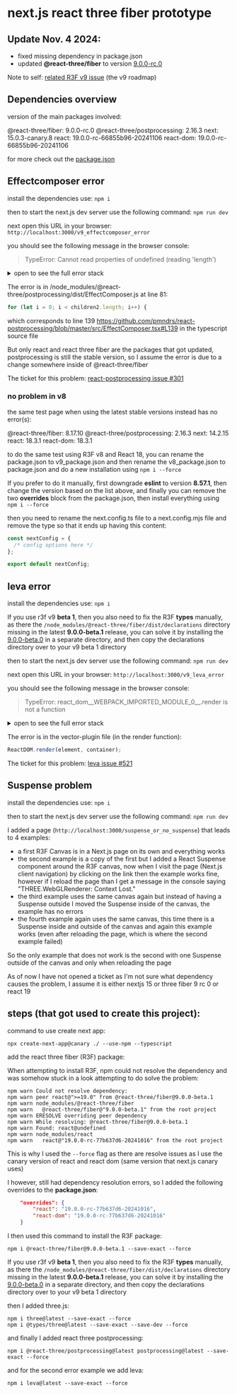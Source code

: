 # next.js react three fiber prototype

## Update Nov. 4 2024: 

* fixed missing dependency in package.json
* updated **@react-three/fiber** to version [9.0.0-rc.0](https://github.com/pmndrs/react-three-fiber/issues/2338#issuecomment-2453589271)

Note to self: [related R3F v9 issue](https://github.com/pmndrs/react-three-fiber/issues/2338) (the v9 roadmap)

## Dependencies overview

version of the main packages involved:

@react-three/fiber: 9.0.0-rc.0
@react-three/postprocessing: 2.16.3
next: 15.0.3-canary.8
react: 19.0.0-rc-66855b96-20241106
react-dom: 19.0.0-rc-66855b96-20241106

for more check out the [package.json](./package.json)

## Effectcomposer error

install the dependencies use: `npm i`

then to start the next.js dev server use the following command: `npm run dev`

next open this URL in your browser: `http://localhost:3000/v9_effectcomposer_error`

you should see the following message in the browser console:

> TypeError: Cannot read properties of undefined (reading 'length')

<details>
<summary>open to see the full error stack</summary>

```shell
at eval (webpack-internal:///(app-pages-browser)/./node_modules/@react-three/postprocessing/dist/EffectComposer.js:92:41)
at commitHookEffectListMount (webpack-internal:///(app-pages-browser)/./node_modules/react-reconciler/cjs/react-reconciler.development.js:14992:39)
at commitHookLayoutEffects (webpack-internal:///(app-pages-browser)/./node_modules/react-reconciler/cjs/react-reconciler.development.js:15081:21)
at commitLayoutEffectOnFiber (webpack-internal:///(app-pages-browser)/./node_modules/react-reconciler/cjs/react-reconciler.development.js:15246:29)
at runWithFiberInDEV (webpack-internal:///(app-pages-browser)/./node_modules/react-reconciler/cjs/react-reconciler.development.js:829:28)
at recursivelyTraverseLayoutEffects (webpack-internal:///(app-pages-browser)/./node_modules/react-reconciler/cjs/react-reconciler.development.js:16564:25)
at commitLayoutEffectOnFiber (webpack-internal:///(app-pages-browser)/./node_modules/react-reconciler/cjs/react-reconciler.development.js:15378:25)
at runWithFiberInDEV (webpack-internal:///(app-pages-browser)/./node_modules/react-reconciler/cjs/react-reconciler.development.js:829:28)
at recursivelyTraverseLayoutEffects (webpack-internal:///(app-pages-browser)/./node_modules/react-reconciler/cjs/react-reconciler.development.js:16564:25)
at commitLayoutEffectOnFiber (webpack-internal:///(app-pages-browser)/./node_modules/react-reconciler/cjs/react-reconciler.development.js:15358:37)
at runWithFiberInDEV (webpack-internal:///(app-pages-browser)/./node_modules/react-reconciler/cjs/react-reconciler.development.js:829:28)
at recursivelyTraverseLayoutEffects (webpack-internal:///(app-pages-browser)/./node_modules/react-reconciler/cjs/react-reconciler.development.js:16564:25)
at commitLayoutEffectOnFiber (webpack-internal:///(app-pages-browser)/./node_modules/react-reconciler/cjs/react-reconciler.development.js:15329:25)
at runWithFiberInDEV (webpack-internal:///(app-pages-browser)/./node_modules/react-reconciler/cjs/react-reconciler.development.js:829:28)
(...)
```

</details>

The error is in /node_modules/@react-three/postprocessing/dist/EffectComposer.js at line 81:

```js
for (let i = 0; i < children2.length; i++) {
```

which corresponds to line 139 https://github.com/pmndrs/react-postprocessing/blob/master/src/EffectComposer.tsx#L139 in the typescript source file

But only react and react three fiber are the packages that got updated, postprocessing is still the stable version, so I assume the error is due to a change somewhere inside of @react-three/fiber

The ticket for this problem: [react-postprocessing issue #301](https://github.com/pmndrs/react-postprocessing/issues/301)

### no problem in v8

the same test page when using the latest stable versions instead has no error(s):

@react-three/fiber: 8.17.10
@react-three/postprocessing: 2.16.3
next: 14.2.15
react: 18.3.1
react-dom: 18.3.1

to do the same test using R3F v8 and React 18, you can rename the package.json to v9_package.json and then rename the v8_package.json to package.json and do a new installation using `npm i --force`

If you prefer to do it manually, first downgrade **eslint** to version **8.57.1**, then change the version based on the list above, and finally you can remove the two **overrides** block from the package.json, then install everything using `npm i --force`

then you need to rename the next.config.ts file to a next.config.mjs file and remove the type so that it ends up having this content:

```js
const nextConfig = {
  /* config options here */
};

export default nextConfig;
```

## leva error

install the dependencies use: `npm i`

If you use r3f v9 **beta 1**, then you also need to fix the R3F **types** manually, as there the `/node_modules/@react-three/fiber/dist/declarations` directory missing in the latest **9.0.0-beta.1** release, you can solve it by installing the [9.0.0-beta.0](https://www.npmjs.com/package/@react-three/fiber/v/9.0.0-beta.0) in a separate directory, and then copy the declarations directory over to your v9 beta 1 directory

then to start the next.js dev server use the following command: `npm run dev`

next open this URL in your browser: `http://localhost:3000/v9_leva_error`

you should see the following message in the browser console:

> TypeError: react_dom__WEBPACK_IMPORTED_MODULE_0__.render is not a function

<details>
<summary>open to see the full error stack</summary>

```shell
at render (webpack-internal:///(app-pages-browser)/./node_modules/leva/dist/vector-plugin-6f82aee9.esm.js:556:42)
at eval (webpack-internal:///(app-pages-browser)/./node_modules/leva/dist/leva.esm.js:2202:77)
at react-stack-bottom-frame (webpack-internal:///(app-pages-browser)/./node_modules/next/dist/compiled/react-dom/cjs/react-dom-client.development.js:22407:20)
at runWithFiberInDEV (webpack-internal:///(app-pages-browser)/./node_modules/next/dist/compiled/react-dom/cjs/react-dom-client.development.js:540:16)
at commitHookEffectListMount (webpack-internal:///(app-pages-browser)/./node_modules/next/dist/compiled/react-dom/cjs/react-dom-client.development.js:10727:29)
at commitHookPassiveMountEffects (webpack-internal:///(app-pages-browser)/./node_modules/next/dist/compiled/react-dom/cjs/react-dom-client.development.js:10847:11)
at reconnectPassiveEffects (webpack-internal:///(app-pages-browser)/./node_modules/next/dist/compiled/react-dom/cjs/react-dom-client.development.js:12766:11)
at recursivelyTraverseReconnectPassiveEffects (webpack-internal:///(app-pages-browser)/./node_modules/next/dist/compiled/react-dom/cjs/react-dom-client.development.js:12738:9)
at commitPassiveMountOnFiber (webpack-internal:///(app-pages-browser)/./node_modules/next/dist/compiled/react-dom/cjs/react-dom-client.development.js:12695:17)
at recursivelyTraversePassiveMountEffects (webpack-internal:///(app-pages-browser)/./node_modules/next/dist/compiled/react-dom/cjs/react-dom-client.development.js:12591:11)
at commitPassiveMountOnFiber (webpack-internal:///(app-pages-browser)/./node_modules/next/dist/compiled/react-dom/cjs/react-dom-client.development.js:12719:11)
(...)
```

</details>

The error is in the vector-plugin file (in the render function):

```js
ReactDOM.render(element, container);
```

The ticket for this problem: [leva issue #521](https://github.com/pmndrs/leva/issues/521)

## Suspense problem

install the dependencies use: `npm i`

then to start the next.js dev server use the following command: `npm run dev`

I added a page (`http://localhost:3000/suspense_or_no_suspense`) that leads to 4 examples:

* a first R3F Canvas is in a Next.js page on its own and everything works
* the second example is a copy of the first but I added a React Suspense component around the R3F canvas, now when I visit the page (Next.js client navigation) by clicking on the link then the example works fine, however if I reload the page than I get a message in the console saying "THREE.WebGLRenderer: Context Lost."
* the third example uses the same canvas again but instead of having a Suspense outside I moved the Suspense inside of the canvas, the example has no errors
* the fourth example again uses the same canvas, this time there is a Suspense inside and outside of the canvas and again this example works (even after reloading the page, which is where the second example failed)

So the only example that does not work is the second with one Suspense outside of the canvas and only when reloading the page

As of now I have not opened a ticket as I'm not sure what dependency causes the problem, I assume it is either nextjs 15 or three fiber 9 rc 0 or react 19

## steps (that got used to create this project):

command to use create next app:

`npx create-next-app@canary ./ --use-npm --typescript`

add the react three fiber (R3F) package:

When attempting to install R3F, npm could not resolve the dependency and was somehow stuck in a look attempting to do solve the problem:

```shell
npm warn Could not resolve dependency:
npm warn peer react@">=19.0" from @react-three/fiber@9.0.0-beta.1
npm warn node_modules/@react-three/fiber
npm warn   @react-three/fiber@"9.0.0-beta.1" from the root project
npm warn ERESOLVE overriding peer dependency
npm warn While resolving: @react-three/fiber@9.0.0-beta.1
npm warn Found: react@undefined
npm warn node_modules/react
npm warn   react@"19.0.0-rc-77b637d6-20241016" from the root project
```

This is why I used the `--force` flag as there are resolve issues as I use the canary version of react and react dom (same version that next.js canary uses)

I however, still had dependency resolution errors, so I added the following overrides to the **package.json**:

```json
    "overrides": {
        "react": "19.0.0-rc-77b637d6-20241016",
        "react-dom": "19.0.0-rc-77b637d6-20241016"
    }
```

I then used this command to install the R3F package:

`npm i @react-three/fiber@9.0.0-beta.1 --save-exact --force`

If you use r3f v9 **beta 1**, then you also need to fix the R3F **types** manually, as there the `/node_modules/@react-three/fiber/dist/declarations` directory missing in the latest **9.0.0-beta.1** release, you can solve it by installing the [9.0.0-beta.0](https://www.npmjs.com/package/@react-three/fiber/v/9.0.0-beta.0) in a separate directory, and then copy the declarations directory over to your v9 beta 1 directory

then I added three.js:

```shell
npm i three@latest --save-exact --force
npm i @types/three@latest --save-exact --save-dev --force
```

and finally I added react three postprocessing:

`npm i @react-three/postprocessing@latest postprocessing@latest --save-exact --force`

and for the second error example we add leva:

`npm i leva@latest --save-exact --force`
